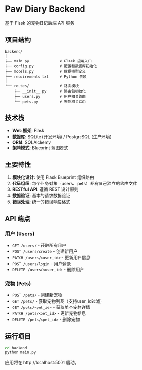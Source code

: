 # Paw Diary Backend

基于 Flask 的宠物日记后端 API 服务

## 项目结构

```
backend/
│
├── main.py              # Flask 应用入口
├── config.py            # 配置和数据库初始化
├── models.py            # 数据模型定义
├── requirements.txt     # Python 依赖
│
└── routes/              # 路由模块
    ├── __init__.py      # 路由包初始化
    ├── users.py         # 用户相关路由
    └── pets.py          # 宠物相关路由
```

## 技术栈

- **Web 框架**: Flask
- **数据库**: SQLite (开发环境) / PostgreSQL (生产环境)
- **ORM**: SQLAlchemy
- **架构模式**: Blueprint 蓝图模式

## 主要特性

1. **模块化设计**: 使用 Flask Blueprint 组织路由
2. **代码组织**: 每个业务对象（users、pets）都有自己独立的路由文件
3. **RESTful API**: 遵循 REST 设计原则
4. **数据验证**: 基本的请求数据验证
5. **错误处理**: 统一的错误响应格式

## API 端点

### 用户 (Users)
- `GET /users/` - 获取所有用户
- `POST /users/create` - 创建新用户
- `PATCH /users/<user_id>` - 更新用户信息
- `POST /users/login` - 用户登录
- `DELETE /users/<user_id>` - 删除用户

### 宠物 (Pets)
- `POST /pets/` - 创建新宠物
- `GET /pets/` - 获取宠物列表（支持user_id过滤）
- `GET /pets/<pet_id>` - 获取单个宠物详情
- `PATCH /pets/<pet_id>` - 更新宠物信息
- `DELETE /pets/<pet_id>` - 删除宠物

## 运行项目

```bash
cd backend
python main.py
```

应用将在 http://localhost:5001 启动。